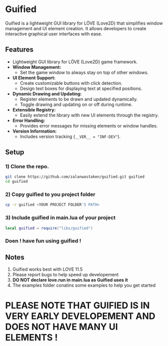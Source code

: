 # Guified

Guified is a lightweight GUI library for LÖVE (Love2D) that simplifies window management and UI element creation. It allows developers to create interactive graphical user interfaces with ease.

## Features

- Lightweight GUI library for LÖVE (Love2D) game framework.
- **Window Management:**
  - Set the game window to always stay on top of other windows.
- **UI Element Support:**
  - Create customizable buttons with click detection.
  - Design text boxes for displaying text at specified positions.
- **Dynamic Drawing and Updating:**
  - Register elements to be drawn and updated dynamically.
  - Toggle drawing and updating on or off during runtime.
- **Extensible Registry:**
  - Easily extend the library with new UI elements through the registry.
- **Error Handling:**
  - Provides error messages for missing elements or window handles.
- **Version Information:**
  - Includes version tracking (`__VER__ = "INF-DEV"`).

## Setup
### 1) Clone the repo.
```BASH
git clone https://github.com/zalanwastaken/guified.git guified
cd guified
```
### 2) Copy guified to you project folder
```BASH
cp -r guified <YOUR PROJECT FOLDER'S PATH>
```
### 3) Include guified in main.lua of your project
```LUA
local guified = require("libs/guified")
```
### Doen ! have fun using guified !

## Notes
1) Guified works best with LOVE 11.5
2) Please report bugs to help speed up developement
3) **DO NOT declare love.run in main.lua as Guified uses it**
4) The examples folder conatins some examples to help you get started

# **PLEASE NOTE THAT GUIFIED IS IN VERY EARLY DEVELOPEMENT AND DOES NOT HAVE MANY UI ELEMENTS !**
